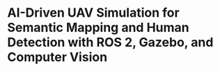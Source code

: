 # AI-Driven UAV Simulation for Semantic Mapping and Human Detection with ROS 2, Gazebo, and Computer Vision
